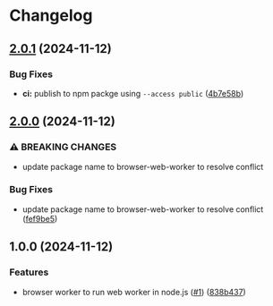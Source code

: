 # Changelog

## [2.0.1](https://github.com/rwv/browser-web-worker/compare/v2.0.0...v2.0.1) (2024-11-12)


### Bug Fixes

* **ci:** publish to npm packge using `--access public` ([4b7e58b](https://github.com/rwv/browser-web-worker/commit/4b7e58bca272491ed26cfeb6bfdebd886a1dd108))

## [2.0.0](https://github.com/rwv/browser-worker/compare/v1.0.0...v2.0.0) (2024-11-12)


### ⚠ BREAKING CHANGES

* update package name to browser-web-worker to resolve conflict

### Bug Fixes

* update package name to browser-web-worker to resolve conflict ([fef9be5](https://github.com/rwv/browser-worker/commit/fef9be5791cf25e85b6c8dc984543a03e3ac97c5))

## 1.0.0 (2024-11-12)


### Features

* browser worker to run web worker in node.js ([#1](https://github.com/rwv/browser-worker/issues/1)) ([838b437](https://github.com/rwv/browser-worker/commit/838b4378ba1ecb4e33700645a86664c91dcbdbd9))
